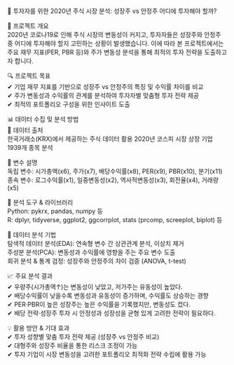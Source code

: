 📌 투자자를 위한 2020년 주식 시장 분석: 성장주 vs 안정주 어디에 투자해야 할까?

🚀 프로젝트 개요  
2020년 코로나19로 인해 주식 시장의 변동성이 커지고, 투자자들은 성장주와 안정주 중 어디에 투자해야 할지 고민하는 상황이 발생했습니다. 
이에 따라 본 프로젝트에서는 주요 재무 지표(PER, PBR 등)와 주가 변동성 분석을 통해 최적의 투자 전략을 도출하고자 합니다.


🔍 프로젝트 목표  
✔ 기업 재무 지표를 기반으로 성장주 vs 안정주의 특징 및 수익률 차이를 비교  
✔ 주가 변동성과 수익률의 관계를 분석하여 투자자별 맞춤형 투자 전략 제공  
✔ 최적의 포트폴리오 구성을 위한 인사이트 도출


📊 데이터 수집 및 분석 방법  
📌 데이터 출처  
한국거래소(KRX)에서 제공하는 주식 데이터 활용
2020년 코스피 시장 상장 기업 1939개 종목 분석


📌 변수 설명   
독립 변수: 시가총액(x6), 주가(x7), 배당수익률(x8), PER(x9), PBR(x10), 분기(x11)   
종속 변수:  로그수익률(x1), 일중변동성(x2), 역사적변동성(x3), 회전율(x4), 거래량(x5)   


📌 분석 도구 & 라이브러리  
Python: pykrx, pandas, numpy 등   
R: dplyr, tidyverse, ggplot2, ggcorrplot, stats (prcomp, screeplot, biplot) 등


📌 데이터 분석 기법   
탐색적 데이터 분석(EDA): 연속형 변수 간 상관관계 분석, 이상치 제거  
주성분 분석(PCA): 변동성과 수익률에 영향을 주는 주요 변수 도출  
회귀 분석 & 통계 검정: 성장주와 안정주의 차이 검증 (ANOVA, t-test)  


📈 주요 분석 결과    
✔ 우량주(시가총액↑)는 변동성이 낮았고, 저가주는 유동성이 높았다.  
✔ 배당수익률이 낮을수록 변동성과 유동성이 증가하며, 수익률도 상승하는 경향  
✔ PER·PBR이 높은 성장주는 높은 수익률을 기록했지만, 변동성도 컸다.    
✔ 배당 전략·성장주 투자 시 안정성과 성장성을 균형 있게 고려한 전략이 필요하다.    


💡 활용 방안 & 기대 효과  
✔ 투자 성향별 맞춤 투자 전략 제공 (성장주 vs 안정주 비교)  
✔ 대형주와 성장주 비율을 통한 리스크 조정이 가능  
✔ 투자 기업이 시장 변동성을 고려한 포트폴리오 최적화 전략 수립에 활용 가능
